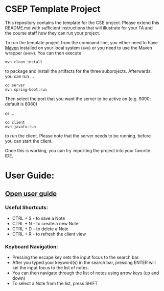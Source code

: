 # CSEP Template Project

This repository contains the template for the CSE project. Please extend this README.md with sufficient instructions that will illustrate for your TA and the course staff how they can run your project.

To run the template project from the command line, you either need to have [Maven](https://maven.apache.org/install.html) installed on your local system (`mvn`) or you need to use the Maven wrapper (`mvnw`). You can then execute

	mvn clean install

to package and install the artifacts for the three subprojects. Afterwards, you can run ...

	cd server
	mvn spring-boot:run

Then select the port that you want the server to be active on (e.g. 9090; default is 8080)

or ...

	cd client
	mvn javafx:run

to run the client. Please note that the server needs to be running, before you can start the client.

Once this is working, you can try importing the project into your favorite IDE.

# User Guide:
## [Open user guide](./docs/userguide/README.md)

### Useful Shortcuts:
- CTRL + S - to save a Note
- CTRL + N - to create a new Note
- CTRL + D - to delete a Note
- CTRL + R - to refresh the client view

### Keyboard Navigation:
- Pressing the escape key sets the input focus to the search bar.
- After you typed your keyword(s) in the search bar, pressing ENTER will set the input focus to the list of notes.
- You can then navigate through the list of notes using arrow keys (up and down)
- To select a Note from the list, press SHIFT

